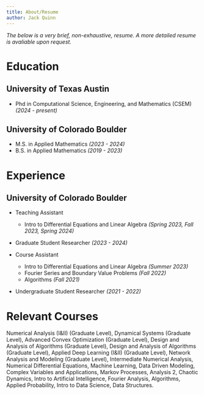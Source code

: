```yaml
---
title: About/Resume
author: Jack Quinn
---
```


*The below is a very brief, non-exhaustive, resume. A more detailed resume is avaliable upon request.*

# Education

## University of Texas Austin
- Phd in Computational Science, Engineering, and Mathematics (CSEM) *(2024 - present)*

## University of Colorado Boulder
- M.S. in Applied Mathematics *(2023 - 2024)*
- B.S. in Applied Mathematics *(2019 - 2023)*

# Experience

## University of Colorado Boulder
- Teaching Assistant 
    - Intro to Differential Equations and Linear Algebra *(Spring 2023, Fall 2023, Spring 2024)*

- Graduate Student Researcher *(2023 - 2024)*

- Course Assistant 
    - Intro to Differential Equations and Linear Algebra *(Summer 2023)*
    - Fourier Series and Boundary Value Problems *(Fall 2022)*
    - Algorithms *(Fall 2021)*

- Undergraduate Student Researcher *(2021 - 2022)*

# Relevant Courses

Numerical Analysis (I&II) (Graduate Level), Dynamical Systems (Graduate Level), Advanced Convex Optimization (Graduate Level), Design and Analysis of Algorithms (Graduate Level), Design and Analysis of Algorithms (Graduate Level), Applied Deep Learning (I&II) (Graduate Level), Network Analysis and Modeling (Graduate Level), Intermediate Numerical Analysis, Numerical Differential Equations, Machine Learning, Data Driven Modeling, Complex Variables and Applications, Markov Processes, Analysis 2, Chaotic Dynamics, Intro to Artificial Intelligence, Fourier Analysis, Algorithms, Applied Probability, Intro to Data Science, Data Structures.